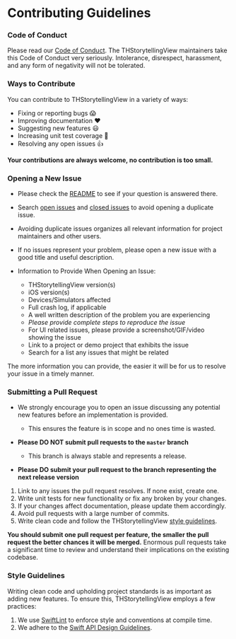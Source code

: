 # Contributing Guidelines

### Code of Conduct

Please read our [Code of Conduct](https://github.com/TileImageTeamiOS/THStorytellingView/blob/master/Code_of_Conduct.md).
The THStorytellingView maintainers take this Code of Conduct very seriously. Intolerance, disrespect, harassment, and any form of negativity will not be tolerated.

### Ways to Contribute

You can contribute to THStorytellingView in a variety of ways:

- Fixing or reporting bugs :scream:
- Improving documentation :heart:
- Suggesting new features :smiley:
- Increasing unit test coverage :pray:
- Resolving any open issues :+1:


**Your contributions are always welcome, no contribution is too small.**

### Opening a New Issue

- Please check the [README](https://github.com/TileImageTeamiOS/THStorytellingView/blob/master/README.md) to see if your question is answered there.
- Search [open issues](https://github.com/TileImageTeamiOS/THStorytellingView/issues?q=is%3Aopen+is%3Aissue) and [closed issues](https://github.com/TileImageTeamiOS/THStorytellingView/issues?q=is%3Aissue+is%3Aclosed) to avoid opening a duplicate issue.
- Avoiding duplicate issues organizes all relevant information for project maintainers and other users.
- If no issues represent your problem, please open a new issue with a good title and useful description.

- Information to Provide When Opening an Issue:
    - THStorytellingView version(s)
    - iOS version(s)
    - Devices/Simulators affected
    - Full crash log, if applicable
    - A well written description of the problem you are experiencing
    - *Please provide complete steps to reproduce the issue*
    - For UI related issues, please provide a screenshot/GIF/video showing the issue
    - Link to a project or demo project that exhibits the issue
    - Search for a list any issues that might be related

The more information you can provide, the easier it will be for us to resolve your issue in a timely manner.

### Submitting a Pull Request

- We strongly encourage you to open an issue discussing any potential new features before an implementation is provided.
    - This ensures the feature is in scope and no ones time is wasted.

- **Please DO NOT submit pull requests to the `master` branch**
    - This branch is always stable and represents a release.

- **Please DO submit your pull request to the branch representing the next release version**

1. Link to any issues the pull request resolves. If none exist, create one.
2. Write unit tests for new functionality or fix any broken by your changes.
3. If your changes affect documentation, please update them accordingly.
4. Avoid pull requests with a large number of commits.
5. Write clean code and follow the THStorytellingView [style guidelines](#style-guidelines).

**You should submit one pull request per feature, the smaller the pull request the better chances it will be merged.**
Enormous pull requests take a significant time to review and understand their implications on the existing codebase.

### Style Guidelines

Writing clean code and upholding project standards is as important as adding new features. To ensure this, THStorytellingView employs a few practices:

1. We use [SwiftLint](https://github.com/realm/SwiftLint) to enforce style and conventions at compile time.
2. We adhere to the [Swift API Design Guidelines](https://swift.org/documentation/api-design-guidelines/).
